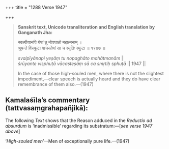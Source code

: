 +++
title = "1288 Verse 1947"

+++
> **Sanskrit text, Unicode transliteration and English translation by Ganganath Jha:** 
>
> स्वल्पीयानपि येषां तु नोपघातो महात्मनाम् ।  
> श्रूयन्ते विस्फुटा वाचस्तेषां सा च स्मृतिः स्फुटा ॥ १९४७ ॥ 
>
> *svalpīyānapi yeṣāṃ tu nopaghāto mahātmanām* \|  
> *śrūyante visphuṭā vācasteṣāṃ sā ca smṛtiḥ sphuṭā* \|\| 1947 \|\| 
>
> In the case of those high-souled men, where there is not the slightest impediment,—clear speech is actually heard and they do have clear remembrance of them also.—(1947)



## Kamalaśīla’s commentary (tattvasaṃgrahapañjikā):

The following *Text* shows that the Reason adduced in the *Reductío ad absurdum* is ‘inadmissible’ regarding its substratum:—[*see verse 1947 above*]

‘*High-souled* *men*’—Men of exceptionally pure life.—(1947)


